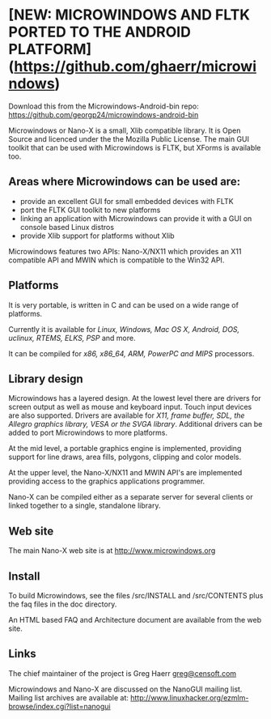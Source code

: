 # [NEW: MICROWINDOWS AND FLTK PORTED TO THE ANDROID PLATFORM] (https://github.com/ghaerr/microwindows)

Download  this from the Microwindows-Android-bin repo:
<https://github.com/georgp24/microwindows-android-bin>

Microwindows or Nano-X is a small, Xlib compatible library. It is
Open Source and licenced under the the Mozilla Public License.
The main GUI toolkit that can be used with Microwindows is FLTK,
but XForms is available too. 

## Areas where Microwindows can be used are:

- provide an excellent GUI for small embedded devices with FLTK
- port the FLTK GUI toolkit to new platforms
- linking an application with Microwindows can provide it with a GUI 
  on console based Linux distros
- provide Xlib support for platforms without Xlib

Microwindows features two APIs: Nano-X/NX11 which provides an 
X11 compatible API and MWIN which is compatible to the Win32 API.

## Platforms

It is very portable, is written in C and can be used on a wide range 
of platforms. 

Currently it is available for *Linux, Windows, Mac OS X, Android, DOS, 
uclinux, RTEMS, ELKS, PSP* and more. 

It can be compiled for *x86, x86_64, ARM, PowerPC and MIPS* processors.

## Library design

Microwindows has a layered design. At the lowest level there are drivers 
for screen output as well as mouse and keyboard input. Touch input 
devices are also supported. Drivers are available for *X11, frame buffer, 
SDL, the Allegro graphics library, VESA or the SVGA library*. Additional 
drivers can be added to port Microwindows to more platforms.

At the mid level, a portable graphics engine is implemented, providing 
support for line draws, area fills, polygons, clipping and color models. 

At the upper level, the Nano-X/NX11 and MWIN API's are implemented 
providing access to the graphics applications programmer. 

Nano-X can be compiled either as a separate server for several clients 
or linked together to a single, standalone library.

## Web site

The main Nano-X web site is at <http://www.microwindows.org>

## Install

To build Microwindows, see the files /src/INSTALL and /src/CONTENTS 
plus the faq files in the doc directory.

An HTML based FAQ and Architecture document are available from the web site.

## Links

The chief maintainer of the project is Greg Haerr <greg@censoft.com>

Microwindows and Nano-X are discussed on the NanoGUI mailing list. 
Mailing list archives are available at: 
<http://www.linuxhacker.org/ezmlm-browse/index.cgi?list=nanogui>

